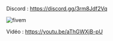 Discord : https://discord.gg/3rm8Jdf2Vq

![fivem](https://i.imgur.com/i1vt3vR.png)

Vidéo : https://youtu.be/aThGWXjB-pU
